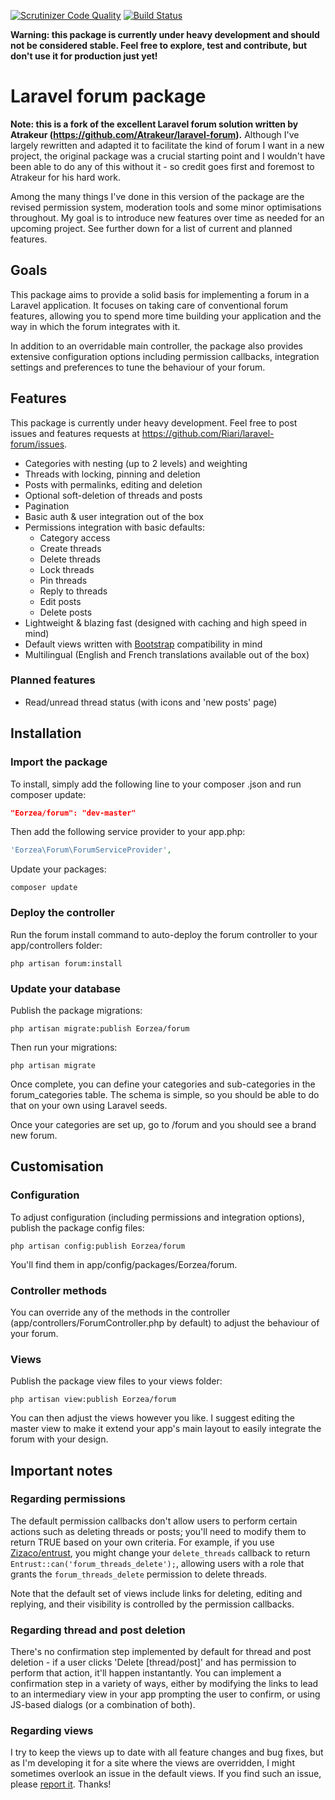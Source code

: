 [![Scrutinizer Code Quality](https://scrutinizer-ci.com/g/Riari/laravel-forum/badges/quality-score.png?b=master)](https://scrutinizer-ci.com/g/Riari/laravel-forum/?branch=master)
[![Build Status](https://scrutinizer-ci.com/g/Riari/laravel-forum/badges/build.png?b=master)](https://scrutinizer-ci.com/g/Riari/laravel-forum/build-status/master)

**Warning: this package is currently under heavy development and should not be considered stable. Feel free to explore, test and contribute, but don't use it for production just yet!**

# Laravel forum package

**Note: this is a fork of the excellent Laravel forum solution written by Atrakeur (https://github.com/Atrakeur/laravel-forum).** Although I've largely rewritten and adapted it to facilitate the kind of forum I want in a new project, the original package was a crucial starting point and I wouldn't have been able to do any of this without it - so credit goes first and foremost to Atrakeur for his hard work.

Among the many things I've done in this version of the package are the revised permission system, moderation tools and some minor optimisations throughout. My goal is to introduce new features over time as needed for an upcoming project. See further down for a list of current and planned features.

## Goals

This package aims to provide a solid basis for implementing a forum in a Laravel application. It focuses on taking care of conventional forum features, allowing you to spend more time building your application and the way in which the forum integrates with it.

In addition to an overridable main controller, the package also provides extensive configuration options including permission callbacks, integration settings and preferences to tune the behaviour of your forum.

## Features

This package is currently under heavy development. Feel free to post issues and features requests at https://github.com/Riari/laravel-forum/issues.

 * Categories with nesting (up to 2 levels) and weighting
 * Threads with locking, pinning and deletion
 * Posts with permalinks, editing and deletion
 * Optional soft-deletion of threads and posts
 * Pagination
 * Basic auth & user integration out of the box
 * Permissions integration with basic defaults:
   * Category access
   * Create threads
   * Delete threads
   * Lock threads
   * Pin threads
   * Reply to threads
   * Edit posts
   * Delete posts
 * Lightweight & blazing fast (designed with caching and high speed in mind)
 * Default views written with [Bootstrap](http://getbootstrap.com/) compatibility in mind
 * Multilingual (English and French translations available out of the box)

### Planned features
 * Read/unread thread status (with icons and 'new posts' page)

## Installation

### Import the package

To install, simply add the following line to your composer .json and run composer update:

```json
"Eorzea/forum": "dev-master"
```

Then add the following service provider to your app.php:

```php
'Eorzea\Forum\ForumServiceProvider',
```

Update your packages:

`composer update`

### Deploy the controller

Run the forum install command to auto-deploy the forum controller to your app/controllers folder:

`php artisan forum:install`

### Update your database

Publish the package migrations:

`php artisan migrate:publish Eorzea/forum`

Then run your migrations:

`php artisan migrate`

Once complete, you can define your categories and sub-categories in the forum_categories table. The schema is simple, so you should be able to do that on your own using Laravel seeds.

Once your categories are set up, go to <app hostname>/forum and you should see a brand new forum.

## Customisation

### Configuration

To adjust configuration (including permissions and integration options), publish the package config files:

`php artisan config:publish Eorzea/forum`

You'll find them in app/config/packages/Eorzea/forum.

### Controller methods

You can override any of the methods in the controller (app/controllers/ForumController.php by default) to adjust the behaviour of your forum.

### Views

Publish the package view files to your views folder:

`php artisan view:publish Eorzea/forum`

You can then adjust the views however you like. I suggest editing the master view to make it extend your app's main layout to easily integrate the forum with your design.

## Important notes

### Regarding permissions

The default permission callbacks don't allow users to perform certain actions such as deleting threads or posts; you'll need to modify them to return TRUE based on your own criteria. For example, if you use [Zizaco/entrust](https://github.com/Zizaco/entrust), you might change your `delete_threads` callback to return `Entrust::can('forum_threads_delete');`, allowing users with a role that grants the `forum_threads_delete` permission to delete threads.

Note that the default set of views include links for deleting, editing and replying, and their visibility is controlled by the permission callbacks. 

### Regarding thread and post deletion

There's no confirmation step implemented by default for thread and post deletion - if a user clicks 'Delete [thread/post]' and has permission to perform that action, it'll happen instantantly. You can implement a confirmation step in a variety of ways, either by modifying the links to lead to an intermediary view in your app prompting the user to confirm, or using JS-based dialogs (or a combination of both).

### Regarding views

I try to keep the views up to date with all feature changes and bug fixes, but as I'm developing it for a site where the views are overridden, I might sometimes overlook an issue in the default views. If you find such an issue, please [report it](https://github.com/Riari/laravel-forum/issues). Thanks!
